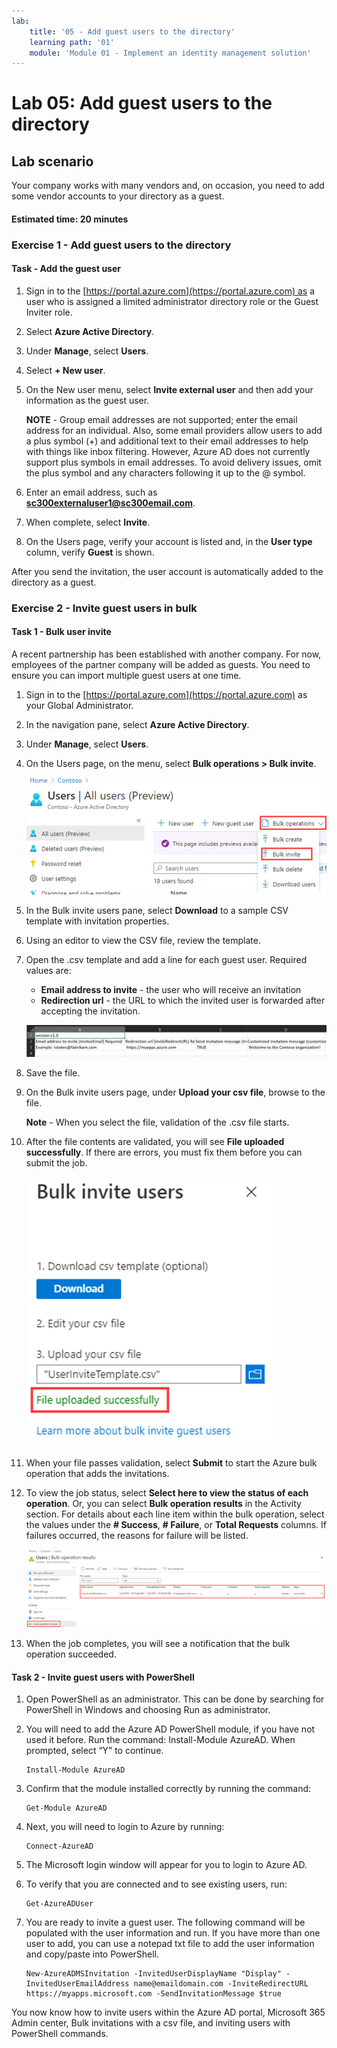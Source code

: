 ```yaml
---
lab:
    title: '05 - Add guest users to the directory'
    learning path: '01'
    module: 'Module 01 - Implement an identity management solution'
---
```


# Lab 05: Add guest users to the directory

## Lab scenario

Your company works with many vendors and, on occasion, you need to add some vendor accounts to your directory as a guest.

#### Estimated time: 20 minutes

### Exercise 1 - Add guest users to the directory

#### Task - Add the guest user

1. Sign in to the [https://portal.azure.com](https://portal.azure.com) as a user who is assigned a limited administrator directory role or the Guest Inviter role.

2. Select **Azure Active Directory**.

3. Under **Manage**, select **Users**.

4. Select **+ New user**.

5. On the New user menu, select **Invite external user** and then add your information as the guest user.

    **NOTE** - Group email addresses are not supported; enter the email address for an individual. Also, some email providers allow users to add a plus symbol (+) and additional text to their email addresses to help with things like inbox filtering. However, Azure AD does not currently support plus symbols in email addresses. To avoid delivery issues, omit the plus symbol and any characters following it up to the @ symbol.

6. Enter an email address, such as **sc300externaluser1@sc300email.com**.

7. When complete, select **Invite**.

8. On the Users page, verify your account is listed and, in the **User type** column, verify **Guest** is shown.

After you send the invitation, the user account is automatically added to the directory as a guest.


### Exercise 2 - Invite guest users in bulk

#### Task 1 - Bulk user invite

A recent partnership has been established with another company. For now, employees of the partner company will be added as guests. You need to ensure you can import multiple guest users at one time.

1. Sign in to the [https://portal.azure.com](https://portal.azure.com) as your Global Administrator.

2. In the navigation pane, select **Azure Active Directory**.

3. Under **Manage**, select **Users**.

4. On the Users page, on the menu, select **Bulk operations > Bulk invite**.

     ![Screen image displaying the All user page with the Bulk operations and Bulk invite menu options highlighted](./media/lp1-mod3-bulk-invite-option.png)

5. In the Bulk invite users pane, select **Download** to a sample CSV template with invitation properties.

6. Using an editor to view the CSV file, review the template.

7. Open the .csv template and add a line for each guest user. Required values are:

    - **Email address to invite** - the user who will receive an invitation
    - **Redirection url** - the URL to which the invited user is forwarded after accepting the invitation.

    ![Screen image displaying the example bulk invite guests template CSV](./media/lp1-mod3-template-csv.png)

8. Save the file.

9. On the Bulk invite users page, under **Upload your csv file**, browse to the file.

     **Note** - When you select the file, validation of the .csv file starts.

10. After the file contents are validated, you will see **File uploaded successfully**. If there are errors, you must fix them before you can submit the job.

    ![Screen image displaying Bulk invite users with File uploaded successfully message highlighted](./media/lp1-mod3-bulk-invite-users-upload-csv.png)

11. When your file passes validation, select **Submit** to start the Azure bulk operation that adds the invitations.

12. To view the job status, select **Select here to view the status of each operation**. Or, you can select **Bulk operation results** in the Activity section. For details about each line item within the bulk operation, select the values under the **# Success**, **# Failure**, or **Total Requests** columns. If failures occurred, the reasons for failure will be listed.

    ![Screen image displaying the results of a bulk operation](./media/lp1-mod3-bulk-operations-results.png)

13. When the job completes, you will see a notification that the bulk operation succeeded.

#### Task 2 - Invite guest users with PowerShell

1. Open PowerShell as an administrator.  This can be done by searching for PowerShell in Windows and choosing Run as administrator.  

1. You will need to add the Azure AD PowerShell module, if you have not used it before.  Run the command: Install-Module AzureAD.  When prompted, select “Y” to continue.

    ``` 
    Install-Module AzureAD
    ```

1. Confirm that the module installed correctly by running the command:  

    ```
    Get-Module AzureAD 
    ```

1. Next, you will need to login to Azure by running:  

    ```
    Connect-AzureAD
    ```
    
1. The Microsoft login window will appear for you to login to Azure AD.  

1. To verify that you are connected and to see existing users, run:  

    ```
    Get-AzureADUser 
    ```

1. You are ready to invite a guest user.  The following command will be populated with the user information and run.  If you have more than one user to add, you can use a notepad txt file to add the user information and copy/paste into PowerShell. 

    ```
    New-AzureADMSInvitation -InvitedUserDisplayName "Display" -InvitedUserEmailAddress name@emaildomain.com -InviteRedirectURL https://myapps.microsoft.com -SendInvitationMessage $true 
    ```

You now know how to invite users within the Azure AD portal, Microsoft 365 Admin center, Bulk invitations with a csv file, and inviting users with PowerShell commands.
